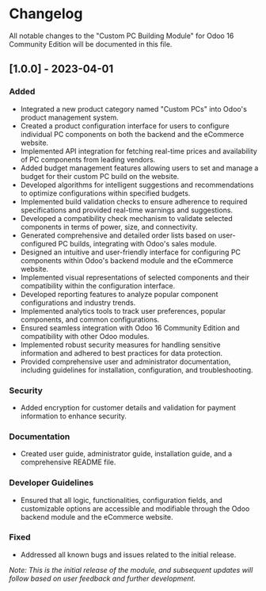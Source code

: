 # Changelog

All notable changes to the "Custom PC Building Module" for Odoo 16 Community Edition will be documented in this file.

## [1.0.0] - 2023-04-01

### Added
- Integrated a new product category named "Custom PCs" into Odoo's product management system.
- Created a product configuration interface for users to configure individual PC components on both the backend and the eCommerce website.
- Implemented API integration for fetching real-time prices and availability of PC components from leading vendors.
- Added budget management features allowing users to set and manage a budget for their custom PC build on the website.
- Developed algorithms for intelligent suggestions and recommendations to optimize configurations within specified budgets.
- Implemented build validation checks to ensure adherence to required specifications and provided real-time warnings and suggestions.
- Developed a compatibility check mechanism to validate selected components in terms of power, size, and connectivity.
- Generated comprehensive and detailed order lists based on user-configured PC builds, integrating with Odoo's sales module.
- Designed an intuitive and user-friendly interface for configuring PC components within Odoo's backend module and the eCommerce website.
- Implemented visual representations of selected components and their compatibility within the configuration interface.
- Developed reporting features to analyze popular component configurations and industry trends.
- Implemented analytics tools to track user preferences, popular components, and common configurations.
- Ensured seamless integration with Odoo 16 Community Edition and compatibility with other Odoo modules.
- Implemented robust security measures for handling sensitive information and adhered to best practices for data protection.
- Provided comprehensive user and administrator documentation, including guidelines for installation, configuration, and troubleshooting.

### Security
- Added encryption for customer details and validation for payment information to enhance security.

### Documentation
- Created user guide, administrator guide, installation guide, and a comprehensive README file.

### Developer Guidelines
- Ensured that all logic, functionalities, configuration fields, and customizable options are accessible and modifiable through the Odoo backend module and the eCommerce website.

### Fixed
- Addressed all known bugs and issues related to the initial release.

*Note: This is the initial release of the module, and subsequent updates will follow based on user feedback and further development.*